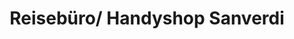 ---
title: "Reisebüro/ Handyshop Sanverdi"
url: /tuttlingen/reisebuero-handyshop-sanverdi/
shop: Reisebüro
---
